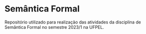 # Semântica Formal
Repositório utilizado para realização das atividades da disciplina de Semântica Formal no semestre 2023/1 na UFPEL.
